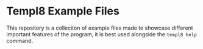 # Templ8 Example Files

This repository is a colleciton of example files made to showcase different important features of the program, it is best used alongside the `templ8 help` command.

